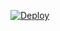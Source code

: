 [![Deploy](https://button.deta.dev/1/svg)](https://go.deta.dev/deploy?repo=https://github.com/RadySonabu/agora-mongodb.git)
